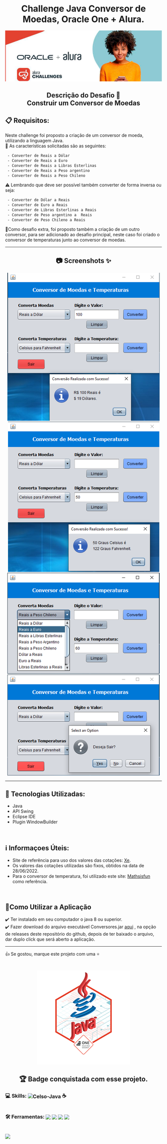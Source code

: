 <h1 align ="center">Challenge Java Conversor de Moedas, Oracle One + Alura.</h1>


<div align ="center">
 <img  src="https://github.com/Celsohsl/Challenge-Front-end-Portfolio/blob/main/assets/images/readme-img/banner-topo.jpg" />
</div> 

<h2 align ="center">Descrição do Desafio 📜<br>
Construir um Conversor de Moedas</h2>


<h2>📋 Requisitos:</h2>

Neste challenge foi proposto a criação de um conversor de moeda, utilizando a linguagem Java. </br>
📌 As características solicitadas são as seguintes:

     - Converter de Reais a Dólar
     - Converter de Reais a Euro
     - Converter de Reais a Libras Esterlinas
     - Converter de Reais a Peso argentino
     - Converter de Reais a Peso Chileno
⚠️ Lembrando que deve ser possível também converter de forma inversa ou seja:

     - Converter de Dólar a Reais
     - Converter de Euro a Reais
     - Converter de Libras Esterlinas a Reais
     - Converter de Peso argentino a  Reais
     - Converter de Peso Chileno a Reais
📌Como desafio extra, foi proposto também a criação de um outro conversor, para ser adicionado ao desafio principal, neste caso foi criado o conversor de temperaturas junto ao conversor de moedas.
 
 ---
 
<h2 align ="center"> 📷 Screenshots ✨</h2>

<div align ="center">
 <img src="https://github.com/Celsohsl/Challenge-Java-Conversor/blob/main/readme_image/conversorMoeda.png" /> <img src="https://github.com/Celsohsl/Challenge-Java-Conversor/blob/main/readme_image/conversorTemperatura.png" />
</div>

<div align ="center">
 <img src="https://github.com/Celsohsl/Challenge-Java-Conversor/blob/main/readme_image/conversor.png" /> <img src="https://github.com/Celsohsl/Challenge-Java-Conversor/blob/main/readme_image/sair.png" />
</div>

---


<h2>💾 Tecnologias Utilizadas:</h2>

- Java
- API Swing
- Eclipse IDE
- Plugin WindowBuilder 

</br>
<h2>ℹ️ Informaçoes Úteis:</h2>

- Site de referência para uso dos valores das cotações: [Xe](https://www.xe.com/pt/currencyconverter/).
- Os valores das cotações utilizadas são fixos, obtidos na data de 28/06/2022.
- Para o conversor de temperatura, foi utilizado este site: [Mathsisfun](https://www.mathsisfun.com/temperature-conversion.html) como referência.
</br>
<h2>📝Como Utilizar a Aplicação</h2>

✔️ Ter instalado em seu computador o java 8 ou superior. </br>
✔️ Fazer download do arquivo executável Conversores.jar [aqui](https://github.com/Celsohsl/Challenge-Java-Conversor/releases/tag/v1.0.0) , na opção de releases deste repositório do github, depois de ter baixado o arquivo, dar duplo click que será aberto a aplicação. 

---
👍 Se gostou, marque este projeto com uma ⭐

#

<div align="center">
  <img src="https://github.com/Celsohsl/Challenge-Java-Conversor/blob/main/readme_image/badge_java.png"/>
  <h2 align="center">🏆 Badge conquistada com esse projeto.</h2>
</div

#

<p align="left">
  <h3>💻 Skills:
 <img align="center" alt="Celso-Java" src="https://img.shields.io/badge/Java-ED8B00?style=for-the-badge&logo=java&logoColor=white"> ☕</h3>
</p>

#

<p align="left">
  <h3> 🛠 Ferramentas:
 <img align="center" src="https://img.shields.io/badge/-Eclipse-333333?style=flat&logo=eclipse-ide&logoColor=blue">
 <img align="center" src="https://img.shields.io/badge/Trello-%23026AA7.svg?style=for-the-badge&logo=Trello&logoColor=white">
 <img align="center" src="https://img.shields.io/badge/git-%23F05033.svg?style=for-the-badge&logo=git&logoColor=white">
 <img align="center" src="https://img.shields.io/badge/github-%23121011.svg?style=for-the-badge&logo=github&logoColor=white"> </h3>
</p>

#
<p align="left">
  <a href="https://www.linkedin.com/in/celso-henrique-da-silva-lacerda-front-end/" target="_blank"><img src="https://img.shields.io/badge/-LinkedIn-%230077B5?style=for-the-badge&logo=linkedin&logoColor=white" target="_blank"></a> 
</p>

